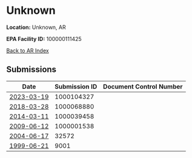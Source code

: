# Unknown

**Location:** Unknown, AR

**EPA Facility ID:** 100000111425

[Back to AR Index](../../index.md)

## Submissions

| Date | Submission ID | Document Control Number |
|------|--------------|-------------------------|
| [2023-03-19](submissions/1000104327.md) | 1000104327 |  |
| [2018-03-28](submissions/1000068880.md) | 1000068880 |  |
| [2014-03-11](submissions/1000039458.md) | 1000039458 |  |
| [2009-06-12](submissions/1000001538.md) | 1000001538 |  |
| [2004-06-17](submissions/32572.md) | 32572 |  |
| [1999-06-21](submissions/9001.md) | 9001 |  |
